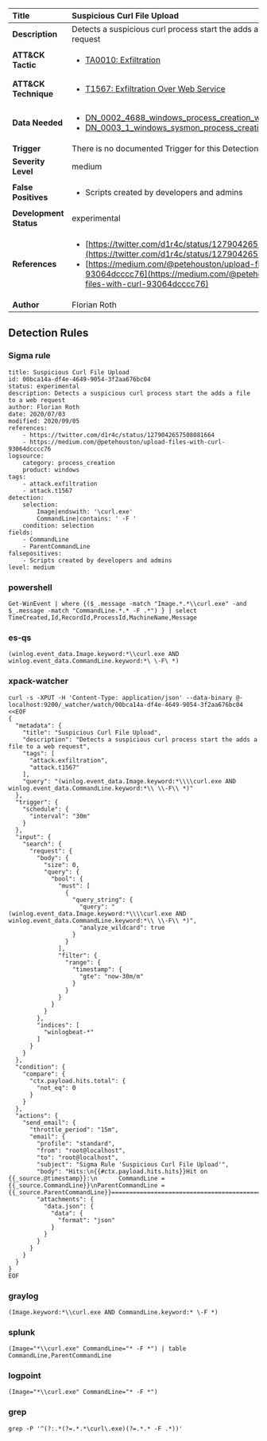 | Title                    | Suspicious Curl File Upload       |
|:-------------------------|:------------------|
| **Description**          | Detects a suspicious curl process start the adds a file to a web request |
| **ATT&amp;CK Tactic**    |  <ul><li>[TA0010: Exfiltration](https://attack.mitre.org/tactics/TA0010)</li></ul>  |
| **ATT&amp;CK Technique** | <ul><li>[T1567: Exfiltration Over Web Service](https://attack.mitre.org/techniques/T1567)</li></ul>  |
| **Data Needed**          | <ul><li>[DN_0002_4688_windows_process_creation_with_commandline](../Data_Needed/DN_0002_4688_windows_process_creation_with_commandline.md)</li><li>[DN_0003_1_windows_sysmon_process_creation](../Data_Needed/DN_0003_1_windows_sysmon_process_creation.md)</li></ul>  |
| **Trigger**              |  There is no documented Trigger for this Detection Rule yet  |
| **Severity Level**       | medium |
| **False Positives**      | <ul><li>Scripts created by developers and admins</li></ul>  |
| **Development Status**   | experimental |
| **References**           | <ul><li>[https://twitter.com/d1r4c/status/1279042657508081664](https://twitter.com/d1r4c/status/1279042657508081664)</li><li>[https://medium.com/@petehouston/upload-files-with-curl-93064dcccc76](https://medium.com/@petehouston/upload-files-with-curl-93064dcccc76)</li></ul>  |
| **Author**               | Florian Roth |


## Detection Rules

### Sigma rule

```
title: Suspicious Curl File Upload
id: 00bca14a-df4e-4649-9054-3f2aa676bc04
status: experimental
description: Detects a suspicious curl process start the adds a file to a web request
author: Florian Roth
date: 2020/07/03
modified: 2020/09/05
references:
    - https://twitter.com/d1r4c/status/1279042657508081664
    - https://medium.com/@petehouston/upload-files-with-curl-93064dcccc76
logsource:
    category: process_creation
    product: windows
tags:
    - attack.exfiltration
    - attack.t1567
detection:
    selection:
        Image|endswith: '\curl.exe'
        CommandLine|contains: ' -F '
    condition: selection
fields:
    - CommandLine
    - ParentCommandLine
falsepositives:
    - Scripts created by developers and admins
level: medium

```





### powershell
    
```
Get-WinEvent | where {($_.message -match "Image.*.*\\curl.exe" -and $_.message -match "CommandLine.*.* -F .*") } | select TimeCreated,Id,RecordId,ProcessId,MachineName,Message
```


### es-qs
    
```
(winlog.event_data.Image.keyword:*\\curl.exe AND winlog.event_data.CommandLine.keyword:*\ \-F\ *)
```


### xpack-watcher
    
```
curl -s -XPUT -H 'Content-Type: application/json' --data-binary @- localhost:9200/_watcher/watch/00bca14a-df4e-4649-9054-3f2aa676bc04 <<EOF
{
  "metadata": {
    "title": "Suspicious Curl File Upload",
    "description": "Detects a suspicious curl process start the adds a file to a web request",
    "tags": [
      "attack.exfiltration",
      "attack.t1567"
    ],
    "query": "(winlog.event_data.Image.keyword:*\\\\curl.exe AND winlog.event_data.CommandLine.keyword:*\\ \\-F\\ *)"
  },
  "trigger": {
    "schedule": {
      "interval": "30m"
    }
  },
  "input": {
    "search": {
      "request": {
        "body": {
          "size": 0,
          "query": {
            "bool": {
              "must": [
                {
                  "query_string": {
                    "query": "(winlog.event_data.Image.keyword:*\\\\curl.exe AND winlog.event_data.CommandLine.keyword:*\\ \\-F\\ *)",
                    "analyze_wildcard": true
                  }
                }
              ],
              "filter": {
                "range": {
                  "timestamp": {
                    "gte": "now-30m/m"
                  }
                }
              }
            }
          }
        },
        "indices": [
          "winlogbeat-*"
        ]
      }
    }
  },
  "condition": {
    "compare": {
      "ctx.payload.hits.total": {
        "not_eq": 0
      }
    }
  },
  "actions": {
    "send_email": {
      "throttle_period": "15m",
      "email": {
        "profile": "standard",
        "from": "root@localhost",
        "to": "root@localhost",
        "subject": "Sigma Rule 'Suspicious Curl File Upload'",
        "body": "Hits:\n{{#ctx.payload.hits.hits}}Hit on {{_source.@timestamp}}:\n      CommandLine = {{_source.CommandLine}}\nParentCommandLine = {{_source.ParentCommandLine}}================================================================================\n{{/ctx.payload.hits.hits}}",
        "attachments": {
          "data.json": {
            "data": {
              "format": "json"
            }
          }
        }
      }
    }
  }
}
EOF

```


### graylog
    
```
(Image.keyword:*\\curl.exe AND CommandLine.keyword:* \-F *)
```


### splunk
    
```
(Image="*\\curl.exe" CommandLine="* -F *") | table CommandLine,ParentCommandLine
```


### logpoint
    
```
(Image="*\\curl.exe" CommandLine="* -F *")
```


### grep
    
```
grep -P '^(?:.*(?=.*.*\curl\.exe)(?=.*.* -F .*))'
```



